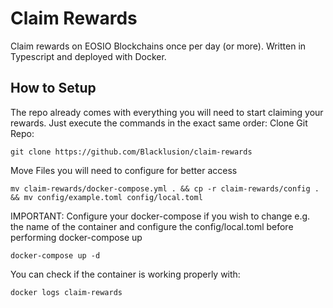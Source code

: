 # Claim Rewards 

Claim rewards on EOSIO Blockchains once per day (or more). Written in Typescript and deployed with Docker.

## How to Setup
The repo already comes with everything you will need to start claiming your rewards. Just execute the commands in the exact same order:
Clone Git Repo:


```git clone https://github.com/Blacklusion/claim-rewards```


Move Files you will need to configure for better access


```mv claim-rewards/docker-compose.yml . && cp -r claim-rewards/config . && mv config/example.toml config/local.toml```


IMPORTANT: Configure your docker-compose if you wish to change e.g. the name of the container and configure the config/local.toml before performing docker-compose up


```docker-compose up -d```


You can check if the container is working properly with:


```docker logs claim-rewards```